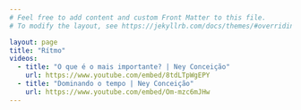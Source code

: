 ```yaml
---
# Feel free to add content and custom Front Matter to this file.
# To modify the layout, see https://jekyllrb.com/docs/themes/#overriding-theme-defaults

layout: page
title: "Rítmo"
videos:
  - title: "O que é o mais importante? | Ney Conceição"
    url: https://www.youtube.com/embed/8tdLTpWgEPY
  - title: "Dominando o tempo | Ney Conceição"
    url: https://www.youtube.com/embed/Om-mzc6mJHw
---
```

